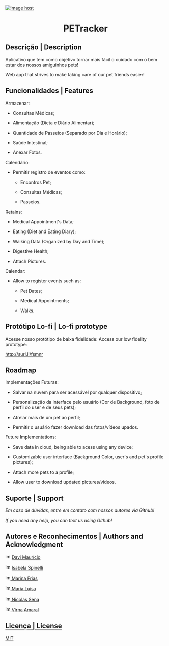 <a href="https://imgbox.com/aTdmYMg4" target="_blank"><img src="https://images2.imgbox.com/84/2d/aTdmYMg4_o.png" alt="image host"/></a>
<div align="center">  <strong> <h1> PETracker </h1> </strong> </div>
  


## Descrição | Description 
Aplicativo que tem como objetivo tornar mais fácil o cuidado com o bem estar dos nossos amiguinhos pets!

Web app that strives to make taking care of our pet friends easier!

## Funcionalidades | Features

Armazenar:

* Consultas Médicas; 

* Alimentação (Dieta e Diário Alimentar); 

* Quantidade de Passeios (Separado por Dia e Horário);

* Saúde Intestinal;

* Anexar Fotos.

Calendário:

* Permitir registro de eventos como:

  - Encontros Pet;
  
  - Consultas Médicas;
  
  - Passeios.


Retains:

* Medical Appointment's Data;

* Eating (Diet and Eating Diary);

* Walking Data (Organized by Day and Time);

* Digestive Health;

- Attach Pictures.

Calendar:

* Allow to register events such as:

  - Pet Dates;
  
  - Medical Appointments;
  
  - Walks.

## Protótipo Lo-fi | Lo-fi prototype

Acesse nosso protótipo de baixa fidelidade:
Access our low fidelity prototype:

http://surl.li/fsmnr

## Roadmap
Implementações Futuras:

* Salvar na nuvem para ser acessável por qualquer dispositivo;

* Personalização da interface pelo usuário (Cor de Background, foto de perfil do user e de seus pets);

* Atrelar mais de um pet ao perfil;

* Permitir o usuário fazer download das fotos/vídeos upados.

Future Implementations:

* Save data in cloud, being able to acess using any device;

* Customizable user interface (Background Color, user's and pet's profile pictures);

* Attach more pets to a profile;

* Allow user to download updated pictures/videos.

## Suporte | Support
*Em caso de dúvidas, entre em contato com nossos autores via Github!*

*If you need any help, you can text us using Github!*
## Autores e Reconhecimentos | Authors and Acknowledgment

<img src="https://cdn-icons-png.flaticon.com/512/733/733553.png" alt="img github" href="https://github.com/DaviMauricio"  height="16px" width="16px"/> <a href="https://github.com/DaviMauricio"> Davi Maurício </a>

<img src="https://cdn-icons-png.flaticon.com/512/733/733553.png" alt="img github" href="https://github.com/DaviMauricio"  height="16px" width="16px"/> <a href="https://github.com/bela975"> Isabela Spinelli

<img src="https://cdn-icons-png.flaticon.com/512/733/733553.png" alt="img github" href="https://github.com/DaviMauricio"  height="16px" width="16px"/> <a href="https://github.com/MarinaFFSC"> Marina Frias

<img src="https://cdn-icons-png.flaticon.com/512/733/733553.png" alt="img github" href="https://github.com/DaviMauricio"  height="16px" width="16px"/> <a href="https://github.com/MaluArr"> Maria Luisa

<img src="https://cdn-icons-png.flaticon.com/512/733/733553.png" alt="img github" href="https://github.com/DaviMauricio"  height="16px" width="16px"/> <a href="https://github.com/NicolasSenna"> Nicolas Sena

<img src="https://cdn-icons-png.flaticon.com/512/733/733553.png" alt="img github" href="https://github.com/DaviMauricio"  height="16px" width="16px"/> <a href="https://github.com/virnaamaral"> Virna Amaral

## Licença | License
[MIT](https://github.com/bela975/PETracker/blob/main/license)

